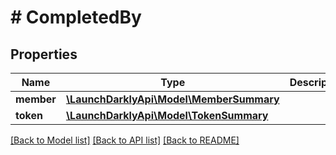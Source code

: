 # # CompletedBy

## Properties

Name | Type | Description | Notes
------------ | ------------- | ------------- | -------------
**member** | [**\LaunchDarklyApi\Model\MemberSummary**](MemberSummary.md) |  | [optional]
**token** | [**\LaunchDarklyApi\Model\TokenSummary**](TokenSummary.md) |  | [optional]

[[Back to Model list]](../../README.md#models) [[Back to API list]](../../README.md#endpoints) [[Back to README]](../../README.md)
